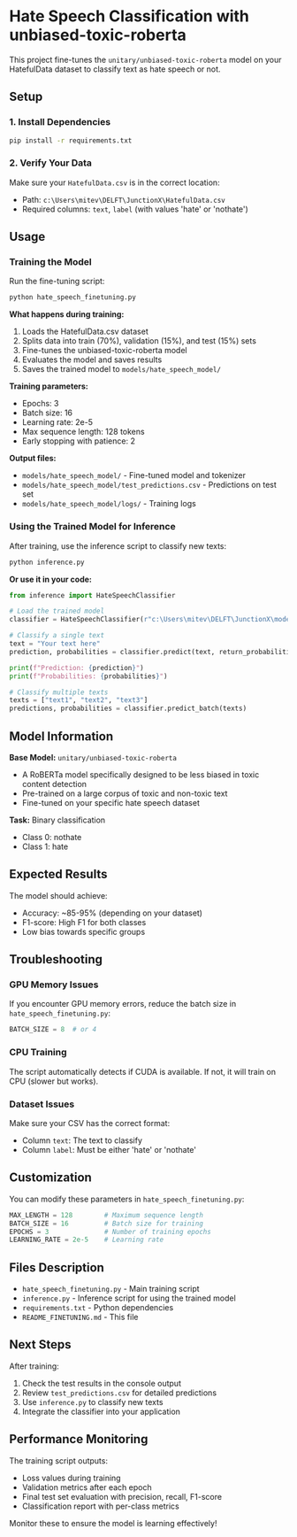 # Hate Speech Classification with unbiased-toxic-roberta

This project fine-tunes the `unitary/unbiased-toxic-roberta` model on your HatefulData dataset to classify text as hate speech or not.

## Setup

### 1. Install Dependencies

```bash
pip install -r requirements.txt
```

### 2. Verify Your Data

Make sure your `HatefulData.csv` is in the correct location:
- Path: `c:\Users\mitev\DELFT\JunctionX\HatefulData.csv`
- Required columns: `text`, `label` (with values 'hate' or 'nothate')

## Usage

### Training the Model

Run the fine-tuning script:

```bash
python hate_speech_finetuning.py
```

**What happens during training:**
1. Loads the HatefulData.csv dataset
2. Splits data into train (70%), validation (15%), and test (15%) sets
3. Fine-tunes the unbiased-toxic-roberta model
4. Evaluates the model and saves results
5. Saves the trained model to `models/hate_speech_model/`

**Training parameters:**
- Epochs: 3
- Batch size: 16
- Learning rate: 2e-5
- Max sequence length: 128 tokens
- Early stopping with patience: 2

**Output files:**
- `models/hate_speech_model/` - Fine-tuned model and tokenizer
- `models/hate_speech_model/test_predictions.csv` - Predictions on test set
- `models/hate_speech_model/logs/` - Training logs

### Using the Trained Model for Inference

After training, use the inference script to classify new texts:

```bash
python inference.py
```

**Or use it in your code:**

```python
from inference import HateSpeechClassifier

# Load the trained model
classifier = HateSpeechClassifier(r"c:\Users\mitev\DELFT\JunctionX\models\hate_speech_model")

# Classify a single text
text = "Your text here"
prediction, probabilities = classifier.predict(text, return_probabilities=True)

print(f"Prediction: {prediction}")
print(f"Probabilities: {probabilities}")

# Classify multiple texts
texts = ["text1", "text2", "text3"]
predictions, probabilities = classifier.predict_batch(texts)
```

## Model Information

**Base Model:** `unitary/unbiased-toxic-roberta`
- A RoBERTa model specifically designed to be less biased in toxic content detection
- Pre-trained on a large corpus of toxic and non-toxic text
- Fine-tuned on your specific hate speech dataset

**Task:** Binary classification
- Class 0: nothate
- Class 1: hate

## Expected Results

The model should achieve:
- Accuracy: ~85-95% (depending on your dataset)
- F1-score: High F1 for both classes
- Low bias towards specific groups

## Troubleshooting

### GPU Memory Issues
If you encounter GPU memory errors, reduce the batch size in `hate_speech_finetuning.py`:
```python
BATCH_SIZE = 8  # or 4
```

### CPU Training
The script automatically detects if CUDA is available. If not, it will train on CPU (slower but works).

### Dataset Issues
Make sure your CSV has the correct format:
- Column `text`: The text to classify
- Column `label`: Must be either 'hate' or 'nothate'

## Customization

You can modify these parameters in `hate_speech_finetuning.py`:

```python
MAX_LENGTH = 128        # Maximum sequence length
BATCH_SIZE = 16         # Batch size for training
EPOCHS = 3              # Number of training epochs
LEARNING_RATE = 2e-5    # Learning rate
```

## Files Description

- `hate_speech_finetuning.py` - Main training script
- `inference.py` - Inference script for using the trained model
- `requirements.txt` - Python dependencies
- `README_FINETUNING.md` - This file

## Next Steps

After training:
1. Check the test results in the console output
2. Review `test_predictions.csv` for detailed predictions
3. Use `inference.py` to classify new texts
4. Integrate the classifier into your application

## Performance Monitoring

The training script outputs:
- Loss values during training
- Validation metrics after each epoch
- Final test set evaluation with precision, recall, F1-score
- Classification report with per-class metrics

Monitor these to ensure the model is learning effectively!
